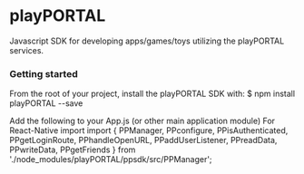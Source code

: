 # playPORTAL
Javascript SDK for developing apps/games/toys utilizing the playPORTAL services.

### Getting started
From the root of your project, install the playPORTAL SDK with:
$ npm install playPORTAL --save

Add the following to your App.js (or other main application module)
For React-Native
import import { PPManager, PPconfigure, PPisAuthenticated, PPgetLoginRoute, PPhandleOpenURL, PPaddUserListener,  PPreadData, PPwriteData, PPgetFriends } from './node_modules/playPORTAL/ppsdk/src/PPManager';
